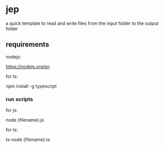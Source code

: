 
# jep

a quick template to read and write files from the input folder to the output folder

## requirements

nodejs:

https://nodejs.org/en

for ts:

npm install -g typescript

### run scripts
for js:

node {filename}.js


for ts:

ts-node {filename}.ts

